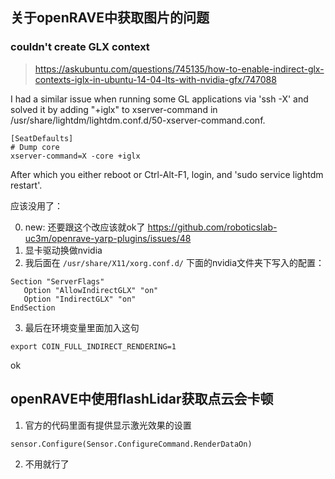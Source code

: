 
## 关于openRAVE中获取图片的问题
### couldn't create GLX context
> https://askubuntu.com/questions/745135/how-to-enable-indirect-glx-contexts-iglx-in-ubuntu-14-04-lts-with-nvidia-gfx/747088

I had a similar issue when running some GL applications via 'ssh -X' and solved it by adding "+iglx" to xserver-command in /usr/share/lightdm/lightdm.conf.d/50-xserver-command.conf.
```
[SeatDefaults]
# Dump core
xserver-command=X -core +iglx
```
After which you either reboot or Ctrl-Alt-F1, login, and 'sudo service lightdm restart'.

应该没用了：

   0. new: 还要跟这个改应该就ok了 https://github.com/roboticslab-uc3m/openrave-yarp-plugins/issues/48
   1. 显卡驱动换做nvidia
   2. 我后面在 `/usr/share/X11/xorg.conf.d/` 下面的nvidia文件夹下写入的配置：
   ```
   Section "ServerFlags"  
      Option "AllowIndirectGLX" "on"  
      Option "IndirectGLX" "on"  
   EndSection
   ```
   3. 最后在环境变量里面加入这句
   ```
   export COIN_FULL_INDIRECT_RENDERING=1
   ```
ok

## openRAVE中使用flashLidar获取点云会卡顿

1. 官方的代码里面有提供显示激光效果的设置
```
sensor.Configure(Sensor.ConfigureCommand.RenderDataOn)
```
2. 不用就行了
